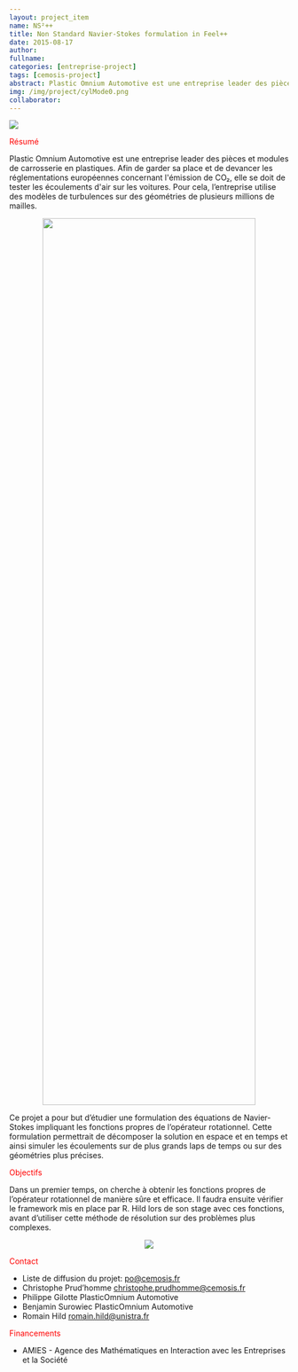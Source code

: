 ```yaml
---
layout: project_item
name: NS²++
title: Non Standard Navier-Stokes formulation in Feel++
date: 2015-08-17
author:
fullname:
categories: [entreprise-project]
tags: [cemosis-project]
abstract: Plastic Omnium Automotive est une entreprise leader des pièces et modules de carrosserie en plastiques. Afin de garder sa place et de devancer les réglementations européennes concernant l'émission de CO₂, elle se doit de tester les écoulements d'air sur les voitures. Pour cela, l’entreprise utilise des modèles de turbulences sur des géométries de plusieurs millions de mailles.
img: /img/project/cylMode0.png
collaborator: 
---
```


<img src="/img/project/po.png" style="max-height:128px;max-width:128px">

<p style="color:red">Résumé</p>

Plastic Omnium Automotive est une entreprise leader des pièces et modules de carrosserie en plastiques. Afin de garder sa place et de devancer les réglementations européennes concernant l'émission de CO₂, elle se doit de tester les écoulements d'air sur les voitures. Pour cela, l’entreprise utilise des modèles de turbulences sur des géométries de plusieurs millions de mailles.
<center>
<img src="/img/project/cylMode0.png" style="height:40vh;width:40vw">
</center>

Ce projet a pour but d’étudier une formulation des équations de Navier-Stokes impliquant les fonctions propres de l’opérateur rotationnel. Cette formulation permettrait de décomposer la solution en espace et en temps et ainsi simuler les écoulements sur de plus grands laps de temps ou sur des géométries plus précises.

<p style="color:red">Objectifs</p>

Dans un premier temps, on cherche à obtenir les fonctions propres de l’opérateur rotationnel de manière sûre et efficace.
Il faudra ensuite vérifier le framework mis en place par R. Hild lors de son stage avec ces fonctions, avant d’utiliser cette méthode de résolution sur des problèmes plus complexes.
<center>
<img src="/img/project/sphMode0.png" style="max-height:400px;max-width:500px">
</center>
<p style="color:red">Contact</p>

- Liste de diffusion du projet: po@cemosis.fr
- Christophe Prud’homme christophe.prudhomme@cemosis.fr
- Philippe Gilotte PlasticOmnium Automotive
- Benjamin Surowiec PlasticOmnium Automotive
- Romain Hild romain.hild@unistra.fr

<p style="color:red">Financements</p>

- AMIES - Agence des Mathématiques en Interaction avec les Entreprises et la Société
